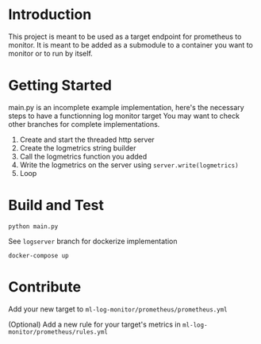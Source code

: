 # Introduction 
This project is meant to be used as a target endpoint for prometheus to monitor.
It is meant to be added as a submodule to a container you want to monitor or to run by itself.

# Getting Started
main.py is an incomplete example implementation, here's the necessary steps to have a functionning log monitor target
You may want to check other branches for complete implementations.
1.	Create and start the threaded http server
2.	Create the logmetrics string builder
3.	Call the logmetrics function you added
4.	Write the logmetrics on the server using `server.write(logmetrics)`
5.  Loop

# Build and Test
``` 
python main.py 
```

See `logserver` branch for dockerize implementation

``` 
docker-compose up 
```

# Contribute

Add your new target to `ml-log-monitor/prometheus/prometheus.yml`

(Optional) Add a new rule for your target's metrics in `ml-log-monitor/prometheus/rules.yml`